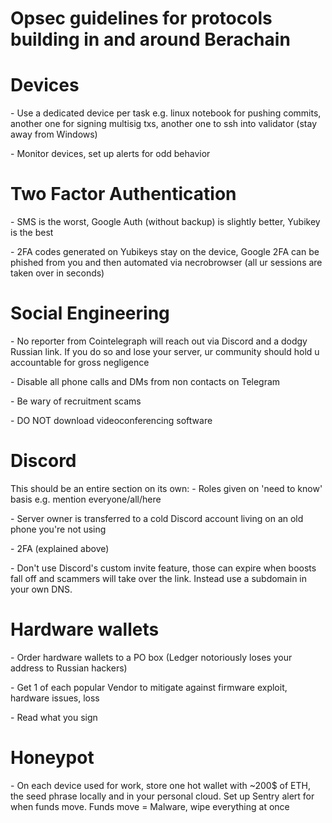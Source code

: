 # Opsec guidelines for protocols building in and around Berachain

<h1>Devices</h1>
- Use a dedicated device per task e.g. linux notebook for pushing commits, another one for signing multisig txs, another one to ssh into validator (stay away from Windows)<p></p>
- Monitor devices, set up alerts for odd behavior

<h1>Two Factor Authentication</h1>
- SMS is the worst, Google Auth (without backup) is slightly better, Yubikey is the best<p></p>
- 2FA codes generated on Yubikeys stay on the device, Google 2FA can be phished from you and then automated via necrobrowser (all ur sessions are taken over in seconds)

<h1>Social Engineering</h1>
- No reporter from Cointelegraph will reach out via Discord and a dodgy Russian link. If you do so and lose your server, ur community should hold u accountable for gross negligence<p></p>
- Disable all phone calls and DMs from non contacts on Telegram<p></p>
- Be wary of recruitment scams<p></p>
- DO NOT download videoconferencing software<p></p>

<h1>Discord</h1>
  This should be an entire section on its own:
    - Roles given on 'need to know' basis e.g. mention everyone/all/here<p></p>
    - Server owner is transferred to a cold Discord account living on an old phone you're not using<p></p>
    - 2FA (explained above)<p></p>
    - Don't use Discord's custom invite feature, those can expire when boosts fall off and scammers will take over the link. Instead use a subdomain in your own DNS.

<h1>Hardware wallets</h1>
    - Order hardware wallets to a PO box (Ledger notoriously loses your address to Russian hackers)<p></p>
    - Get 1 of each popular Vendor to mitigate against firmware exploit, hardware issues, loss<p></p>
    - Read what you sign

<h1>Honeypot</h1>
    - On each device used for work, store one hot wallet with ~200$ of ETH, the seed phrase locally and in your personal cloud. Set up Sentry alert for when funds move. Funds move = Malware, wipe everything at once





